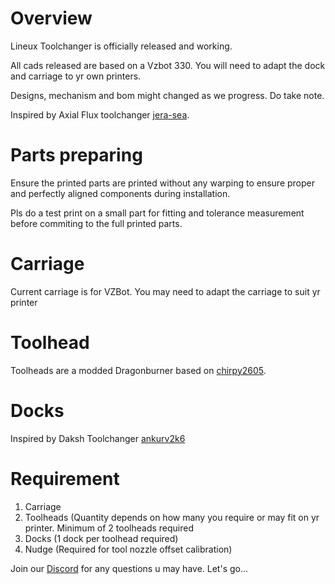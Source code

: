 # Overview
Lineux Toolchanger is officially released and working.

All cads released are based on a Vzbot 330. You will need to adapt the dock and carriage to yr own printers.

Designs, mechanism and bom might changed as we progress. Do take note.

Inspired by Axial Flux toolchanger [jera-sea](https://github.com/jera-sea/MagSwitch-Toolchanger).


# Parts preparing
Ensure the printed parts are printed without any warping to ensure proper and perfectly aligned components during installation.

Pls do a test print on a small part for fitting and tolerance measurement before commiting to the full printed parts.


# Carriage
Current carriage is for VZBot. You may need to adapt the carriage to suit yr printer


# Toolhead
Toolheads are a modded Dragonburner based on [chirpy2605](https://github.com/chirpy2605/voron).


# Docks
Inspired by Daksh Toolchanger [ankurv2k6](https://github.com/ankurv2k6/daksh-toolchanger-v2)


# Requirement
1. Carriage
2. Toolheads (Quantity depends on how many you require or may fit on yr printer. Minimum of 2 toolheads required
3. Docks (1 dock per toolhead required)
4. Nudge (Required for tool nozzle offset calibration)

Join our [Discord](https://discord.gg/Xwqbjj4VjH) for any questions u may have. Let's go...
